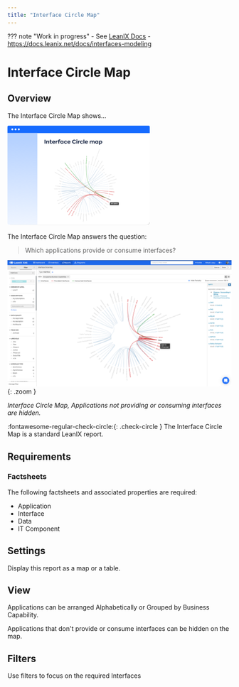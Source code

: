 ```yaml
---
title: "Interface Circle Map"
---
```


??? note "Work in progress"
    - See [LeanIX Docs](https://docs.leanix.net/docs/integration-architecture#use-the-interface-circle-map-to-get-a-high-level-overview)
    - https://docs.leanix.net/docs/interfaces-modeling

# Interface Circle Map

## Overview 

The Interface Circle Map shows...

![Interface Circle Map](../assets/images/interface-circle-map-thumbnail.png)

The Interface Circle Map answers the question:

>Which applications provide or consume interfaces?

![Interface Circle Map](../assets/images/interface-circle-map.png){: .zoom }  

*Interface Circle Map, Applications not providing or consuming interfaces are hidden.*

:fontawesome-regular-check-circle:{: .check-circle } The Interface Circle Map is a standard LeanIX report.

## Requirements

### Factsheets

The following factsheets and associated properties are required:

- Application
- Interface
- Data
- IT Component

<!--
#### Tags 

- No tags are required for this report

#### Other requirements

- No other requirements
-->

## Settings

Display this report as a map or a table.

## View

Applications can be arranged Alphabetically or Grouped by Business Capability.

Applications that don't provide or consume interfaces can be hidden on the map.

<!--
### Tags

No tags are required for this report.
-->

## Filters

Use filters to focus on the required Interfaces

<!--
## Editing

This report cannot be edited.
->
